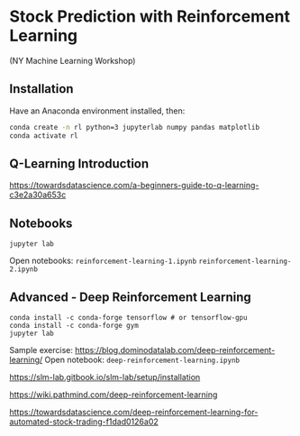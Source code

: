 # Stock Prediction with Reinforcement Learning
(NY Machine Learning Workshop)

## Installation
Have an Anaconda environment installed, then:

```bash
conda create -n rl python=3 jupyterlab numpy pandas matplotlib
conda activate rl
```

## Q-Learning Introduction
https://towardsdatascience.com/a-beginners-guide-to-q-learning-c3e2a30a653c

## Notebooks
```
jupyter lab
```

Open notebooks:
`reinforcement-learning-1.ipynb`
`reinforcement-learning-2.ipynb`

## Advanced - Deep Reinforcement Learning
```
conda install -c conda-forge tensorflow # or tensorflow-gpu
conda install -c conda-forge gym
jupyter lab
```

Sample exercise: https://blog.dominodatalab.com/deep-reinforcement-learning/
Open notebook: `deep-reinforcement-learning.ipynb`

https://slm-lab.gitbook.io/slm-lab/setup/installation

https://wiki.pathmind.com/deep-reinforcement-learning

https://towardsdatascience.com/deep-reinforcement-learning-for-automated-stock-trading-f1dad0126a02
